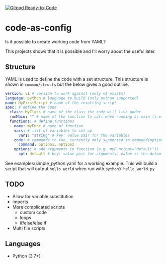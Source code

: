 [![Gitpod Ready-to-Code](https://img.shields.io/badge/Gitpod-Ready--to--Code-blue?logo=gitpod)](https://gitpod.io/#https://github.com/schizoid90/code-as-config) 

# code-as-config
Is it possible to create working code from YAML?

This projects shows that it is possible and I'll worry about the useful later.

## Structure

YAML is used to define the code with a set structure. This structure is shown in `common/structs` but the below gives a good outline.

```yaml
version: v1 # version to work against (only v1 exists)
language: python # language to build (only python supported)
name: MyFirstScript # name of the resulting script
spec: # define the code
  class: MyClass # name of the class the code will live under
  runMain: "" # name of the function to call when running as main (i.e. from cli)
  functions: # define functions
  - name: myFunc # name of function
    vars: # list of variables to set up
      var1: "string" # key: value pair for the variables
    code: # commands to run, currently only supported in command(options) format
      command: option1, option2
    options: # add arguments to function (e.g. myFunc(opt="default")) !!Not currently supported!!
      opt: default # key: value pair for arguments, value is the default !!Not currently supported!!
```

See examples/simple_python.yaml for a working example. This will build a script that will output `hello world` when run with `python3 hello_world.py`

## TODO

* Allow for variable substitution
* imports
* More complicated scripts
    * custom code
    * loops
    * if/else/else if
* Multi file scripts

## Languages

* Python (3.7+)
